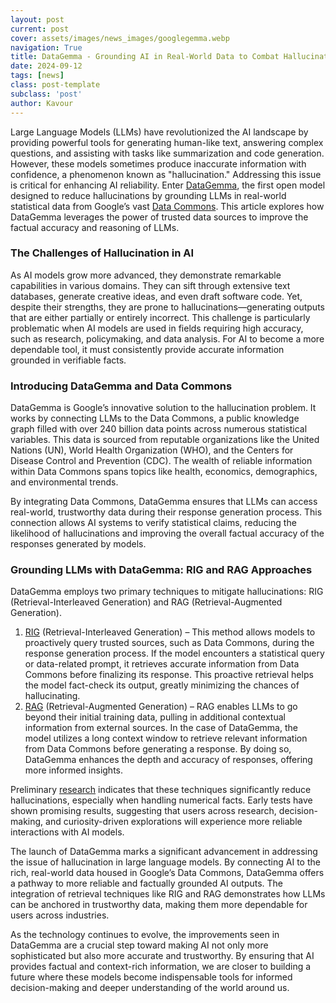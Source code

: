 ```yaml
---
layout: post
current: post
cover: assets/images/news_images/googlegemma.webp
navigation: True
title: DataGemma - Grounding AI in Real-World Data to Combat Hallucinations
date: 2024-09-12
tags: [news]
class: post-template
subclass: 'post'
author: Kavour
---
```


<p>Large Language Models (LLMs) have revolutionized the AI landscape by providing powerful tools for generating human-like text, answering complex questions, and assisting with tasks like summarization and code generation. However, these models sometimes produce inaccurate information with confidence, a phenomenon known as "hallucination." Addressing this issue is critical for enhancing AI reliability. Enter <a href='https://ai.google.dev/gemma'>DataGemma</a>, the first open model designed to reduce hallucinations by grounding LLMs in real-world statistical data from Google’s vast <a href='https://datacommons.org/'>Data Commons</a>. This article explores how DataGemma leverages the power of trusted data sources to improve the factual accuracy and reasoning of LLMs.</p>

<h3>The Challenges of Hallucination in AI</h3>

<p>As AI models grow more advanced, they demonstrate remarkable capabilities in various domains. They can sift through extensive text databases, generate creative ideas, and even draft software code. Yet, despite their strengths, they are prone to hallucinations—generating outputs that are either partially or entirely incorrect. This challenge is particularly problematic when AI models are used in fields requiring high accuracy, such as research, policymaking, and data analysis. For AI to become a more dependable tool, it must consistently provide accurate information grounded in verifiable facts.</p>

<h3>Introducing DataGemma and Data Commons</h3>

<p>DataGemma is Google’s innovative solution to the hallucination problem. It works by connecting LLMs to the Data Commons, a public knowledge graph filled with over 240 billion data points across numerous statistical variables. This data is sourced from reputable organizations like the United Nations (UN), World Health Organization (WHO), and the Centers for Disease Control and Prevention (CDC). The wealth of reliable information within Data Commons spans topics like health, economics, demographics, and environmental trends.</p>

<p>By integrating Data Commons, DataGemma ensures that LLMs can access real-world, trustworthy data during their response generation process. This connection allows AI systems to verify statistical claims, reducing the likelihood of hallucinations and improving the overall factual accuracy of the responses generated by models.</p>

<h3>Grounding LLMs with DataGemma: RIG and RAG Approaches</h3>

<p>DataGemma employs two primary techniques to mitigate hallucinations: RIG (Retrieval-Interleaved Generation) and RAG (Retrieval-Augmented Generation).</p>
<ol>
<li><a href=https://colab.research.google.com/github/datacommonsorg/llm-tools/blob/master/notebooks/datagemma_rig.ipynb'>RIG</a> (Retrieval-Interleaved Generation) – This method allows models to proactively query trusted sources, such as Data Commons, during the response generation process. If the model encounters a statistical query or data-related prompt, it retrieves accurate information from Data Commons before finalizing its response. This proactive retrieval helps the model fact-check its output, greatly minimizing the chances of hallucinating.</li>
<li><a href='https://colab.research.google.com/github/datacommonsorg/llm-tools/blob/master/notebooks/datagemma_rag.ipynb'>RAG</a> (Retrieval-Augmented Generation) – RAG enables LLMs to go beyond their initial training data, pulling in additional contextual information from external sources. In the case of DataGemma, the model utilizes a long context window to retrieve relevant information from Data Commons before generating a response. By doing so, DataGemma enhances the depth and accuracy of responses, offering more informed insights.</li>
</ol>

<p>Preliminary <a href='http://datacommons.org/link/DataGemmaPaper'>research</a> indicates that these techniques significantly reduce hallucinations, especially when handling numerical facts. Early tests have shown promising results, suggesting that users across research, decision-making, and curiosity-driven explorations will experience more reliable interactions with AI models.</p>

<p>The launch of DataGemma marks a significant advancement in addressing the issue of hallucination in large language models. By connecting AI to the rich, real-world data housed in Google’s Data Commons, DataGemma offers a pathway to more reliable and factually grounded AI outputs. The integration of retrieval techniques like RIG and RAG demonstrates how LLMs can be anchored in trustworthy data, making them more dependable for users across industries.</p>

<p>As the technology continues to evolve, the improvements seen in DataGemma are a crucial step toward making AI not only more sophisticated but also more accurate and trustworthy. By ensuring that AI provides factual and context-rich information, we are closer to building a future where these models become indispensable tools for informed decision-making and deeper understanding of the world around us.</p>
